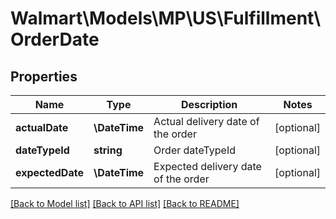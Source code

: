 # Walmart\Models\MP\US\Fulfillment\OrderDate

## Properties

Name | Type | Description | Notes
------------ | ------------- | ------------- | -------------
**actualDate** | **\DateTime** | Actual delivery date of the order | [optional]
**dateTypeId** | **string** | Order dateTypeId | [optional]
**expectedDate** | **\DateTime** | Expected delivery date of the order | [optional]


[[Back to Model list]](./) [[Back to API list]](../../../../../README.md#supported-apis) [[Back to README]](../../../../../README.md)
